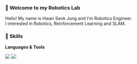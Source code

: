 ### 🔭 Welcome to my Robotics Lab  
Hello! My name is Hwan Seok Jung and I'm Robotics Engineer.     
I interested in Robotics, Reinforcement Learning and SLAM.

### :pizza: Skills
**Languages & Tools**    
     
<img src="https://img.shields.io/badge/Python-3776AB?style=for-the-badge&logo=Python&logoColor=white">    
<img src="https://img.shields.io/badge/C++-00599C?style=for-the-badge&logo=C++&logoColor=white">
